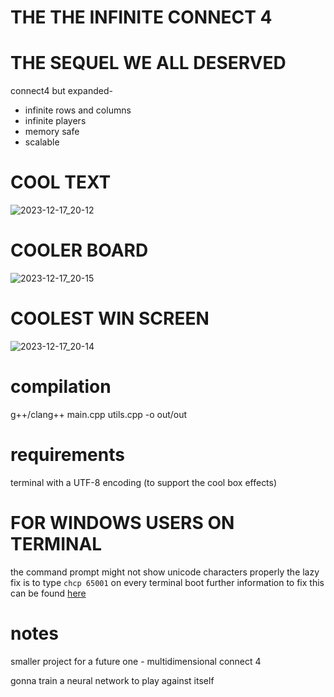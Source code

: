 # THE THE INFINITE CONNECT 4
# THE SEQUEL WE ALL DESERVED

connect4 but expanded-
- infinite rows and columns
- infinite players
- memory safe
- scalable

# COOL TEXT # 
![2023-12-17_20-12](https://github.com/wettestsock/inficonnect4/assets/119987092/82622c6d-5150-4b2f-9b7a-232b41e6644a)



# COOLER BOARD #
![2023-12-17_20-15](https://github.com/wettestsock/inficonnect4/assets/119987092/92e2f89d-282a-46bb-ab0e-e96a3c003ec2)



# COOLEST WIN SCREEN #
![2023-12-17_20-14](https://github.com/wettestsock/inficonnect4/assets/119987092/eab01695-b269-4171-aae9-7f1f40e55bca)


# compilation #
g++/clang++ main.cpp utils.cpp -o out/out

# requirements #
terminal with a UTF-8 encoding (to support the cool box effects)

# FOR WINDOWS USERS ON TERMINAL #
the command prompt might not show unicode characters properly
the lazy fix is to type `chcp 65001` on every terminal boot
further information to fix this can be found [here](https://stackoverflow.com/questions/388490/how-can-i-use-unicode-characters-on-the-windows-command-line)









# notes # 

smaller project for a future one -
multidimensional connect 4

gonna train a neural network to play against itself

